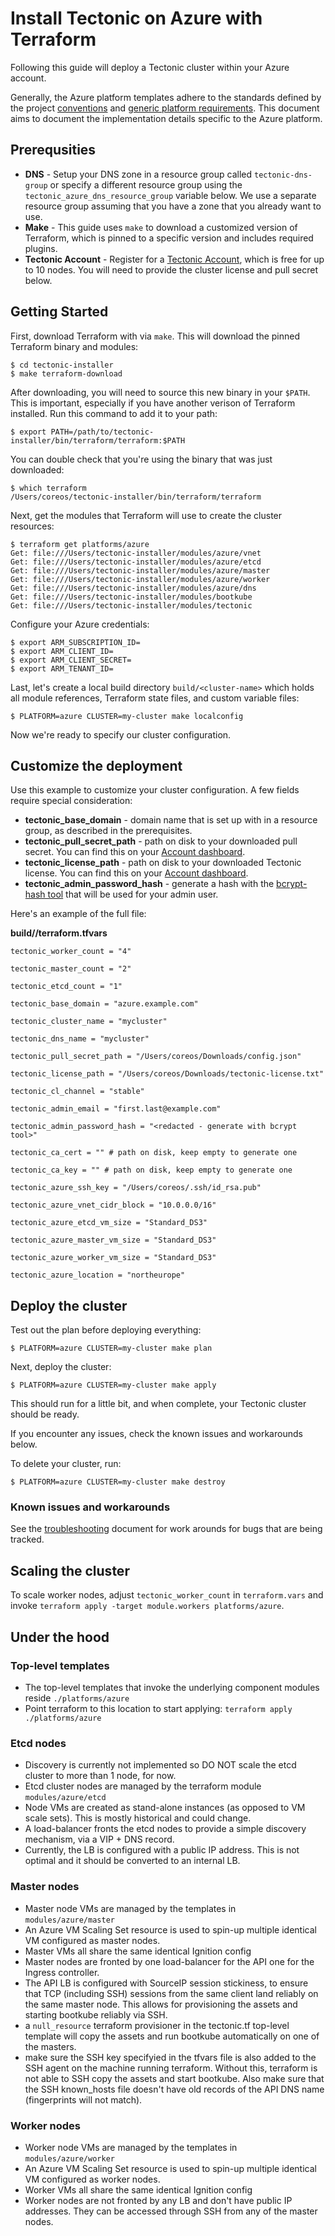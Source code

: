 # Install Tectonic on Azure with Terraform

Following this guide will deploy a Tectonic cluster within your Azure account.

Generally, the Azure platform templates adhere to the standards defined by the project [conventions][conventions] and [generic platform requirements][generic]. This document aims to document the implementation details specific to the Azure platform.

## Prerequsities

 - **DNS** - Setup your DNS zone in a resource group called `tectonic-dns-group` or specify a different resource group using the `tectonic_azure_dns_resource_group` variable below. We use a separate resource group assuming that you have a zone that you already want to use.
 - **Make** - This guide uses `make` to download a customized version of Terraform, which is pinned to a specific version and includes required plugins.
 - **Tectonic Account** - Register for a [Tectonic Account][register], which is free for up to 10 nodes. You will need to provide the cluster license and pull secret below.

## Getting Started

First, download Terraform with via `make`. This will download the pinned Terraform binary and modules:

```
$ cd tectonic-installer
$ make terraform-download
```

After downloading, you will need to source this new binary in your `$PATH`. This is important, especially if you have another verison of Terraform installed. Run this command to add it to your path:

```
$ export PATH=/path/to/tectonic-installer/bin/terraform/terraform:$PATH
```

You can double check that you're using the binary that was just downloaded:

```
$ which terraform
/Users/coreos/tectonic-installer/bin/terraform/terraform
```

Next, get the modules that Terraform will use to create the cluster resources:

```
$ terraform get platforms/azure
Get: file:///Users/tectonic-installer/modules/azure/vnet
Get: file:///Users/tectonic-installer/modules/azure/etcd
Get: file:///Users/tectonic-installer/modules/azure/master
Get: file:///Users/tectonic-installer/modules/azure/worker
Get: file:///Users/tectonic-installer/modules/azure/dns
Get: file:///Users/tectonic-installer/modules/bootkube
Get: file:///Users/tectonic-installer/modules/tectonic
```

Configure your Azure credentials:

```
$ export ARM_SUBSCRIPTION_ID=
$ export ARM_CLIENT_ID=
$ export ARM_CLIENT_SECRET=
$ export ARM_TENANT_ID=
```

Last, let's create a local build directory `build/<cluster-name>` which holds all module references, Terraform state files, and custom variable files:

```
$ PLATFORM=azure CLUSTER=my-cluster make localconfig
```

Now we're ready to specify our cluster configuration.

## Customize the deployment

Use this example to customize your cluster configuration. A few fields require special consideration:

 - **tectonic_base_domain** - domain name that is set up with in a resource group, as described in the prerequisites.
 - **tectonic_pull_secret_path** - path on disk to your downloaded pull secret. You can find this on your [Account dashboard][account].
 - **tectonic_license_path** - path on disk to your downloaded Tectonic license. You can find this on your [Account dashboard][account].
 - **tectonic_admin_password_hash** - generate a hash with the [bcrypt-hash tool][bcrypt] that will be used for your admin user.

Here's an example of the full file:

**build/<cluster>/terraform.tfvars**

```
tectonic_worker_count = "4"

tectonic_master_count = "2"

tectonic_etcd_count = "1"

tectonic_base_domain = "azure.example.com"

tectonic_cluster_name = "mycluster"

tectonic_dns_name = "mycluster"

tectonic_pull_secret_path = "/Users/coreos/Downloads/config.json"

tectonic_license_path = "/Users/coreos/Downloads/tectonic-license.txt"

tectonic_cl_channel = "stable"

tectonic_admin_email = "first.last@example.com"

tectonic_admin_password_hash = "<redacted - generate with bcrypt tool>"

tectonic_ca_cert = "" # path on disk, keep empty to generate one

tectonic_ca_key = "" # path on disk, keep empty to generate one

tectonic_azure_ssh_key = "/Users/coreos/.ssh/id_rsa.pub"

tectonic_azure_vnet_cidr_block = "10.0.0.0/16"

tectonic_azure_etcd_vm_size = "Standard_DS3"

tectonic_azure_master_vm_size = "Standard_DS3"

tectonic_azure_worker_vm_size = "Standard_DS3"

tectonic_azure_location = "northeurope"
```

## Deploy the cluster

Test out the plan before deploying everything:

```
$ PLATFORM=azure CLUSTER=my-cluster make plan
```

Next, deploy the cluster:

```
$ PLATFORM=azure CLUSTER=my-cluster make apply
```

This should run for a little bit, and when complete, your Tectonic cluster should be ready.

If you encounter any issues, check the known issues and workarounds below.

To delete your cluster, run:

```
$ PLATFORM=azure CLUSTER=my-cluster make destroy
```

### Known issues and workarounds

See the [troubleshooting][troubleshooting] document for work arounds for bugs that are being tracked.

## Scaling the cluster

To scale worker nodes, adjust `tectonic_worker_count` in `terraform.vars` and invoke `terraform apply -target module.workers platforms/azure`.

## Under the hood

### Top-level templates

* The top-level templates that invoke the underlying component modules reside `./platforms/azure`
* Point terraform to this location to start applying: `terraform apply ./platforms/azure`

### Etcd nodes

* Discovery is currently not implemented so DO NOT scale the etcd cluster to more than 1 node, for now.
* Etcd cluster nodes are managed by the terraform module `modules/azure/etcd`
* Node VMs are created as stand-alone instances (as opposed to VM scale sets). This is mostly historical and could change.
* A load-balancer fronts the etcd nodes to provide a simple discovery mechanism, via a VIP + DNS record.
* Currently, the LB is configured with a public IP address. This is not optimal and it should be converted to an internal LB.

### Master nodes

* Master node VMs are managed by the templates in `modules/azure/master`
* An Azure VM Scaling Set resource is used to spin-up multiple identical VM configured as master nodes.
* Master VMs all share the same identical Ignition config
* Master nodes are fronted by one load-balancer for the API one for the Ingress controller.
* The API LB is configured with SourceIP session stickiness, to ensure that TCP (including SSH) sessions from the same client land reliably on the same master node. This allows for provisioning the assets and starting bootkube reliably via SSH.
* a `null_resource` terraform provisioner in the tectonic.tf top-level template will copy the assets and run bootkube automatically on one of the masters.
* make sure the SSH key specifyied in the tfvars file is also added to the SSH agent on the machine running terraform. Without this, terraform is not able to SSH copy the assets and start bootkube. Also make sure that the SSH known_hosts file doesn't have old records of the API DNS name (fingerprints will not match).

### Worker nodes

* Worker node VMs are managed by the templates in `modules/azure/worker`
* An Azure VM Scaling Set resource is used to spin-up multiple identical VM configured as worker nodes.
* Worker VMs all share the same identical Ignition config
* Worker nodes are not fronted by any LB and don't have public IP addresses. They can be accessed through SSH from any of the master nodes.

[conventions]: ../conventions.md
[generic]: ../generic-platform.md
[register]: https://account.tectonic.com/signup/summary/tectonic-2016-12
[account]: https://account.tectonic.com
[bcrypt]: https://github.com/coreos/bcrypt-tool/releases/tag/v1.0.0
[plan-docs]: https://www.terraform.io/docs/commands/plan.html
[copy-docs]: https://www.terraform.io/docs/commands/apply.html
[troubleshooting]: ../troubleshooting.md
